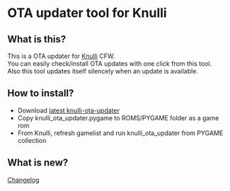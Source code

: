 # OTA updater tool for Knulli

## What is this?
This is a OTA updater for [Knulli](https://github.com/knulli-cfw/distribution) CFW.  
You can easily check/install OTA updates with one click from this tool.  
Also this tool updates itself silencely when an update is available.

## How to install?
- Download [latest knulli-ota-updater](https://github.com/symbuzzer/knulli_ota_updater/releases/latest/download/knulli_ota_updater.pygame)
- Copy knulli_ota_updater.pygame to ROMS/PYGAME folder as a game rom
- From Knulli, refresh gamelist and run knulli_ota_updater from PYGAME collection

## What is new?
[Changelog](https://github.com/symbuzzer/knulli_ota_updater/blob/main/CHANGELOG.md)
